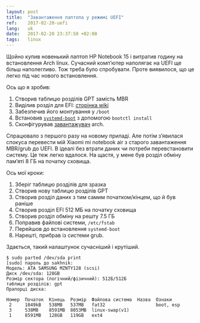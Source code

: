 ```yaml
---
layout: post
title:  "Завантаження лаптопа у режимі UEFI"
ref:    2017-02-20-uefi
lang:   uk
date:   2017-02-20 23:37:50 +02:00
tags:   linux
---
```


Щойно купив новенький лаптоп HP Notebook 15 і витратив годину на встановлення
Arch linux. Сучасний комп’ютер наполягає на UEFI ще більш наполегливо. Тож
треба було спробувати. Проте виявилося, що це легко під час нового встановлення.

Ось що я зробив:

1. Створив таблицю розділів GPT замість MBR
2. Виділив розділ для EFI: [сторінка wiki](https://wiki.archlinux.org/index.php/EFI_System_Partition)
3. Забезпечив його монтування у `/boot`
4. Встановив [`systemd-boot`](https://wiki.archlinux.org/index.php/systemd-boot) з допомогою `bootctl install`
5. Сконфігурував [завантажувач](https://wiki.archlinux.org/index.php/Systemd-boot#Standard_root_installations)
	arch.

Спрацювало з першого разу на новому приладі. Але потім з’явилася спокуса
перевести мій Xiaomi mi notebook air з старого завантаження MBR/grub до UEFI.
В ідеалі без втрати даних чи потреби перевстановити систему. Це теж легко
вдалося. На щастя, у мене був розділ обміну пам’яті 8 ГБ на початку сховища.

Ось мої кроки:

1. Зберіг таблицю розділів для зразка
2. Створив нову таблицю розділів GPT
3. Створив розділ даних з тим самим початком/кінцем, що й був раніше
4. Створив розділ EFI 512 МБ на початку сховища
5. Створив розділ обміну на решту 7.5 ГБ
6. Поправив файлові системи, `/etc/fstab`
7. Перейшов до встановлення `systemd-boot`
8. Нарешті, прибрав із системи grub.

Здається, такий налаштунок сучасніший і крутіший.

```
$ sudo parted /dev/sda print
[sudo] пароль до sakhnik:
Модель: ATA SAMSUNG MZNTY128 (scsi)
Диск /dev/sda: 128GB
Розмір сектора (логічний/фізичний): 512Б/512Б
таблиця розділів: gpt
Прапорці диска:

Номер  Початок  Кінець  Розмір  Файлова система  Назва  Ознаки
 2     1049kB   538MB   537MB   fat32                   boot, esp
 3     538MB    8591MB  8053MB  linux-swap(v1)
 1     8591MB   128GB   119GB   ext4
```
